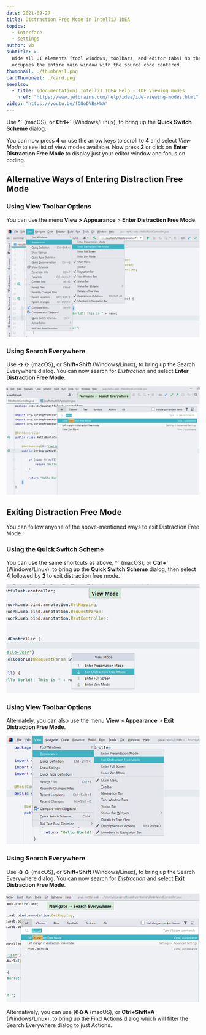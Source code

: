 ```yaml
---
date: 2021-09-27
title: Distraction Free Mode in IntelliJ IDEA
topics:
  - interface
  - settings
author: vb
subtitle: >-
  Hide all UI elements (tool windows, toolbars, and editor tabs) so the editor
  occupies the entire main window with the source code centered.
thumbnail: ./thumbnail.png
cardThumbnail: ./card.png
seealso:
  - title: (documentation) IntelliJ IDEA Help - IDE viewing modes
    href: "https://www.jetbrains.com/help/idea/ide-viewing-modes.html"
video: "https://youtu.be/fO8oDVBsHWA"
---
```


Use **^\`** (macOS), or **Ctrl+\`** (Windows/Linux), to bring up the **Quick
Switch Scheme** dialog.

You can now press **4** or use the arrow keys to scroll to **4** and select
_View Mode_ to see list of view modes available. Now press **2** or click on
**Enter Distraction Free Mode** to display just your editor window and focus
on coding.

## Alternative Ways of Entering Distraction Free Mode

### Using View Toolbar Options

You can use the menu **View > Appearance** > **Enter Distraction Free Mode**.

![Enter Distraction Free Mode using View Toolbar](distraction-free-mode-using-menu.png)

### Using Search Everywhere

Use **⇧⇧** (macOS), or **Shift+Shift** (Windows/Linux), to bring up the Search Everywhere dialog. You can now search for _Distraction_ and select **Enter Distraction Free Mode**.

![Enter Distraction Free Mode using Search Everywhere](distraction-free-mode-search-everywhere.png)

## Exiting Distraction Free Mode

You can follow anyone of the above-mentioned ways to exit Distraction Free Mode.

### Using the Quick Switch Scheme

You can use the same shortcuts as above, **^\`** (macOS), or **Ctrl+\`** (Windows/Linux), to bring up the **Quick Switch Scheme** dialog, then select **4** followed by **2** to exit distraction free mode.

![Exit Distraction Free Mode from Quick Switch Scheme](exit-distraction-free-mode-schema-switch.png)

### Using View Toolbar Options

Alternately, you can also use the menu **View > Appearance** > **Exit Distraction Free Mode**.

![Exit Distraction Free Mode using Toolbar Options](exit-distraction-free-mode-menu.png)

### Using Search Everywhere

Use **⇧⇧** (macOS), or **Shift+Shift** (Windows/Linux), to bring up the Search Everywhere dialog. You can now search for _Distraction_ and select **Exit Distraction Free Mode**.

![Toggle Distraction Free Mode using Search Everywhere](exit-distraction-free-mode-searcheverywhere.png)

Alternatively, you can use **⌘⇧A** (macOS), or **Ctrl+Shift+A** (Windows/Linux), to bring up the Find Actions dialog which will filter the Search Everywhere dialog to just Actions.
